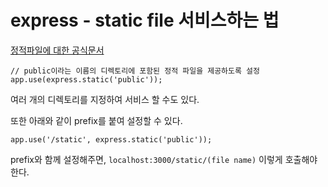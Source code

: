# express - static file 서비스하는 법

[정적파일에 대한 공식문서](http://expressjs.com/ko/starter/static-files.html)


```{.javascript}
// public이라는 이름의 디렉토리에 포함된 정적 파일을 제공하도록 설정
app.use(express.static('public'));
```
여러 개의 디렉토리를 지정하여 서비스 할 수도 있다.

또한 아래와 같이 prefix를 붙여 설정할 수 있다.
```{.javascript}
app.use('/static', express.static('public'));
```
prefix와 함께 설정해주면, 
`localhost:3000/static/(file name)` 
이렇게 호출해야 한다.


